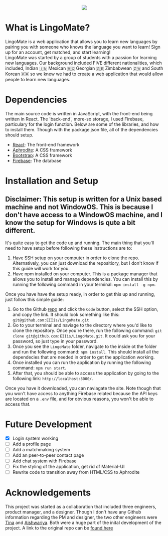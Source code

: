 <p align="center">
  <img src="https://user-images.githubusercontent.com/47289830/139682504-41c7558a-b2ea-4ae6-b2e8-845c6d4d7eaf.png" />
</p>

# What is LingoMate?
LingoMate is a web application that allows you to learn new languages by pairing you with someone who knows the language you want to learn! Sign up for an account, get matched, and start learning!  
LingoMate was started by a group of students with a passion for learning new languages. Our background included FIVE different nationalities, which included, Indian :india: Mexican :mexico: Georgian :georgia: Zimbabwean :zimbabwe: and South Korean :kr: so we knew we had to create a web application that would allow people to learn new languages.

# Dependencies
The main source code is written in JavaScript, with the front-end being written in React. The 'back-end', more-so storage, I used Firebase, particulary for the login function. Below are some of the libraries, and how to install them. Though with the package.json file, all of the dependencies should setup.
- [React](https://reactjs.org/): The front-end framework
- [Aphrodite](https://github.com/Khan/aphrodite#readme): A CSS framework
- [Bootstrap](https://getbootstrap.com/): A CSS framework
- [Firebase](https://firebase.google.com/): The database
# Installation and Setup
## Disclaimer: This setup is written for a Unix based machine and not WindowOS. This is because I don't have access to a WindowOS machine, and I know the setup for Windows is qute a bit different.
It's quite easy to get the code up and running. The main thing that you'll need to have setup before following these instructions are to:
1. Have SSH setup on your computer in order to clone the repo. Alternatively, you can just download the repositiory, but I don't know if this guide will work for you.
2. Have npm installed on your computer. This is a package manager that allows you to install and manage dependencies. You can install this by running the following command in your terminal: `npm install -g npm`.  
  
Once you have have the setup ready, in order to get this up and running, just follow this simple guide:
1. Go to the Github [repo](https://github.com/EIIis/LingoMate) and click the `Code` button, select the SSH option, and copy the link. It should look something like this: `git@github.com:EIIis/LingoMate.git`
2. Go to your terminal and naviage to the directory where you'd like to clone the repository. Once you're there, run the following command: `git clone git@github.com:EIIis/LingoMate.git`. It could ask you for your password, so just type in your password.
3. Once you see the `LingoMate` folder, navigate to the inside ot the folder and run the following command: `npm install`. This should install all the dependecies that are needed in order to get the application working.
4. Once installed you can run the application by running the following command: `npm run start`.  
5. After that, you should be able to access the application by going to the following link: `http://localhost:3000/`.  

Once you have it downloaded, you can naviagate the site. Note though that you won't have access to anything Firebase related because the API keys are located on a `.env` file, and for obvious reasons, you won't be able to access that.
# Future Development
- [x] Login system working
- [ ] Add a profile page
- [ ] Add a matchmaking system 
- [ ] Add an peer-to-peer contact page
- [ ] Add chat system with Firebase
- [ ] Fix the styling of the application, get rid of Material-UI
- [ ] Rewrite code to transition away from HTML/CSS to Aphrodite

# Acknowledgements
This project was started as a collaboration that included three engineers, product manager, and a designer. Though I don't have any Github information regarding the PM and designer, the two other engineers were [Tina](https://github.com/tinatinkokoshvili) and [Aishwariya](https://github.com/AishwariyaRanjan). Both were a huge part of the inital development of the project. A link to the original repo can be [found here](https://github.com/tinatinkokoshvili/LingoMate)
